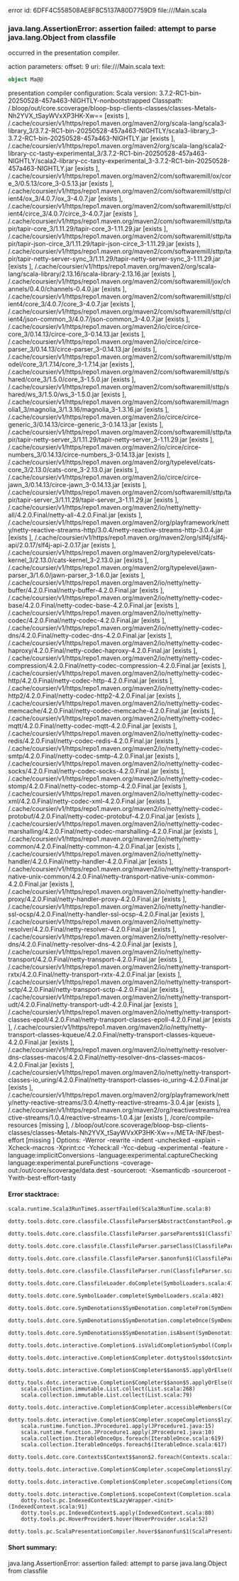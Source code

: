 error id: 6DFF4C558508AE8F8C5137A80D7759D9
file://<WORKSPACE>/Main.scala
### java.lang.AssertionError: assertion failed: attempt to parse java.lang.Object from classfile

occurred in the presentation compiler.



action parameters:
offset: 9
uri: file://<WORKSPACE>/Main.scala
text:
```scala
object Ma@@

```


presentation compiler configuration:
Scala version: 3.7.2-RC1-bin-20250528-457a463-NIGHTLY-nonbootstrapped
Classpath:
<WORKSPACE>/.bloop/out/core.scoverage/bloop-bsp-clients-classes/classes-Metals-Nh2YVX_tSayWVxXP3HK-Xw== [exists ], <HOME>/.cache/coursier/v1/https/repo1.maven.org/maven2/org/scala-lang/scala3-library_3/3.7.2-RC1-bin-20250528-457a463-NIGHTLY/scala3-library_3-3.7.2-RC1-bin-20250528-457a463-NIGHTLY.jar [exists ], <HOME>/.cache/coursier/v1/https/repo1.maven.org/maven2/org/scala-lang/scala2-library-cc-tasty-experimental_3/3.7.2-RC1-bin-20250528-457a463-NIGHTLY/scala2-library-cc-tasty-experimental_3-3.7.2-RC1-bin-20250528-457a463-NIGHTLY.jar [exists ], <HOME>/.cache/coursier/v1/https/repo1.maven.org/maven2/com/softwaremill/ox/core_3/0.5.13/core_3-0.5.13.jar [exists ], <HOME>/.cache/coursier/v1/https/repo1.maven.org/maven2/com/softwaremill/sttp/client4/ox_3/4.0.7/ox_3-4.0.7.jar [exists ], <HOME>/.cache/coursier/v1/https/repo1.maven.org/maven2/com/softwaremill/sttp/client4/circe_3/4.0.7/circe_3-4.0.7.jar [exists ], <HOME>/.cache/coursier/v1/https/repo1.maven.org/maven2/com/softwaremill/sttp/tapir/tapir-core_3/1.11.29/tapir-core_3-1.11.29.jar [exists ], <HOME>/.cache/coursier/v1/https/repo1.maven.org/maven2/com/softwaremill/sttp/tapir/tapir-json-circe_3/1.11.29/tapir-json-circe_3-1.11.29.jar [exists ], <HOME>/.cache/coursier/v1/https/repo1.maven.org/maven2/com/softwaremill/sttp/tapir/tapir-netty-server-sync_3/1.11.29/tapir-netty-server-sync_3-1.11.29.jar [exists ], <HOME>/.cache/coursier/v1/https/repo1.maven.org/maven2/org/scala-lang/scala-library/2.13.16/scala-library-2.13.16.jar [exists ], <HOME>/.cache/coursier/v1/https/repo1.maven.org/maven2/com/softwaremill/jox/channels/0.4.0/channels-0.4.0.jar [exists ], <HOME>/.cache/coursier/v1/https/repo1.maven.org/maven2/com/softwaremill/sttp/client4/core_3/4.0.7/core_3-4.0.7.jar [exists ], <HOME>/.cache/coursier/v1/https/repo1.maven.org/maven2/com/softwaremill/sttp/client4/json-common_3/4.0.7/json-common_3-4.0.7.jar [exists ], <HOME>/.cache/coursier/v1/https/repo1.maven.org/maven2/io/circe/circe-core_3/0.14.13/circe-core_3-0.14.13.jar [exists ], <HOME>/.cache/coursier/v1/https/repo1.maven.org/maven2/io/circe/circe-parser_3/0.14.13/circe-parser_3-0.14.13.jar [exists ], <HOME>/.cache/coursier/v1/https/repo1.maven.org/maven2/com/softwaremill/sttp/model/core_3/1.7.14/core_3-1.7.14.jar [exists ], <HOME>/.cache/coursier/v1/https/repo1.maven.org/maven2/com/softwaremill/sttp/shared/core_3/1.5.0/core_3-1.5.0.jar [exists ], <HOME>/.cache/coursier/v1/https/repo1.maven.org/maven2/com/softwaremill/sttp/shared/ws_3/1.5.0/ws_3-1.5.0.jar [exists ], <HOME>/.cache/coursier/v1/https/repo1.maven.org/maven2/com/softwaremill/magnolia1_3/magnolia_3/1.3.16/magnolia_3-1.3.16.jar [exists ], <HOME>/.cache/coursier/v1/https/repo1.maven.org/maven2/io/circe/circe-generic_3/0.14.13/circe-generic_3-0.14.13.jar [exists ], <HOME>/.cache/coursier/v1/https/repo1.maven.org/maven2/com/softwaremill/sttp/tapir/tapir-netty-server_3/1.11.29/tapir-netty-server_3-1.11.29.jar [exists ], <HOME>/.cache/coursier/v1/https/repo1.maven.org/maven2/io/circe/circe-numbers_3/0.14.13/circe-numbers_3-0.14.13.jar [exists ], <HOME>/.cache/coursier/v1/https/repo1.maven.org/maven2/org/typelevel/cats-core_3/2.13.0/cats-core_3-2.13.0.jar [exists ], <HOME>/.cache/coursier/v1/https/repo1.maven.org/maven2/io/circe/circe-jawn_3/0.14.13/circe-jawn_3-0.14.13.jar [exists ], <HOME>/.cache/coursier/v1/https/repo1.maven.org/maven2/com/softwaremill/sttp/tapir/tapir-server_3/1.11.29/tapir-server_3-1.11.29.jar [exists ], <HOME>/.cache/coursier/v1/https/repo1.maven.org/maven2/io/netty/netty-all/4.2.0.Final/netty-all-4.2.0.Final.jar [exists ], <HOME>/.cache/coursier/v1/https/repo1.maven.org/maven2/org/playframework/netty/netty-reactive-streams-http/3.0.4/netty-reactive-streams-http-3.0.4.jar [exists ], <HOME>/.cache/coursier/v1/https/repo1.maven.org/maven2/org/slf4j/slf4j-api/2.0.17/slf4j-api-2.0.17.jar [exists ], <HOME>/.cache/coursier/v1/https/repo1.maven.org/maven2/org/typelevel/cats-kernel_3/2.13.0/cats-kernel_3-2.13.0.jar [exists ], <HOME>/.cache/coursier/v1/https/repo1.maven.org/maven2/org/typelevel/jawn-parser_3/1.6.0/jawn-parser_3-1.6.0.jar [exists ], <HOME>/.cache/coursier/v1/https/repo1.maven.org/maven2/io/netty/netty-buffer/4.2.0.Final/netty-buffer-4.2.0.Final.jar [exists ], <HOME>/.cache/coursier/v1/https/repo1.maven.org/maven2/io/netty/netty-codec-base/4.2.0.Final/netty-codec-base-4.2.0.Final.jar [exists ], <HOME>/.cache/coursier/v1/https/repo1.maven.org/maven2/io/netty/netty-codec/4.2.0.Final/netty-codec-4.2.0.Final.jar [exists ], <HOME>/.cache/coursier/v1/https/repo1.maven.org/maven2/io/netty/netty-codec-dns/4.2.0.Final/netty-codec-dns-4.2.0.Final.jar [exists ], <HOME>/.cache/coursier/v1/https/repo1.maven.org/maven2/io/netty/netty-codec-haproxy/4.2.0.Final/netty-codec-haproxy-4.2.0.Final.jar [exists ], <HOME>/.cache/coursier/v1/https/repo1.maven.org/maven2/io/netty/netty-codec-compression/4.2.0.Final/netty-codec-compression-4.2.0.Final.jar [exists ], <HOME>/.cache/coursier/v1/https/repo1.maven.org/maven2/io/netty/netty-codec-http/4.2.0.Final/netty-codec-http-4.2.0.Final.jar [exists ], <HOME>/.cache/coursier/v1/https/repo1.maven.org/maven2/io/netty/netty-codec-http2/4.2.0.Final/netty-codec-http2-4.2.0.Final.jar [exists ], <HOME>/.cache/coursier/v1/https/repo1.maven.org/maven2/io/netty/netty-codec-memcache/4.2.0.Final/netty-codec-memcache-4.2.0.Final.jar [exists ], <HOME>/.cache/coursier/v1/https/repo1.maven.org/maven2/io/netty/netty-codec-mqtt/4.2.0.Final/netty-codec-mqtt-4.2.0.Final.jar [exists ], <HOME>/.cache/coursier/v1/https/repo1.maven.org/maven2/io/netty/netty-codec-redis/4.2.0.Final/netty-codec-redis-4.2.0.Final.jar [exists ], <HOME>/.cache/coursier/v1/https/repo1.maven.org/maven2/io/netty/netty-codec-smtp/4.2.0.Final/netty-codec-smtp-4.2.0.Final.jar [exists ], <HOME>/.cache/coursier/v1/https/repo1.maven.org/maven2/io/netty/netty-codec-socks/4.2.0.Final/netty-codec-socks-4.2.0.Final.jar [exists ], <HOME>/.cache/coursier/v1/https/repo1.maven.org/maven2/io/netty/netty-codec-stomp/4.2.0.Final/netty-codec-stomp-4.2.0.Final.jar [exists ], <HOME>/.cache/coursier/v1/https/repo1.maven.org/maven2/io/netty/netty-codec-xml/4.2.0.Final/netty-codec-xml-4.2.0.Final.jar [exists ], <HOME>/.cache/coursier/v1/https/repo1.maven.org/maven2/io/netty/netty-codec-protobuf/4.2.0.Final/netty-codec-protobuf-4.2.0.Final.jar [exists ], <HOME>/.cache/coursier/v1/https/repo1.maven.org/maven2/io/netty/netty-codec-marshalling/4.2.0.Final/netty-codec-marshalling-4.2.0.Final.jar [exists ], <HOME>/.cache/coursier/v1/https/repo1.maven.org/maven2/io/netty/netty-common/4.2.0.Final/netty-common-4.2.0.Final.jar [exists ], <HOME>/.cache/coursier/v1/https/repo1.maven.org/maven2/io/netty/netty-handler/4.2.0.Final/netty-handler-4.2.0.Final.jar [exists ], <HOME>/.cache/coursier/v1/https/repo1.maven.org/maven2/io/netty/netty-transport-native-unix-common/4.2.0.Final/netty-transport-native-unix-common-4.2.0.Final.jar [exists ], <HOME>/.cache/coursier/v1/https/repo1.maven.org/maven2/io/netty/netty-handler-proxy/4.2.0.Final/netty-handler-proxy-4.2.0.Final.jar [exists ], <HOME>/.cache/coursier/v1/https/repo1.maven.org/maven2/io/netty/netty-handler-ssl-ocsp/4.2.0.Final/netty-handler-ssl-ocsp-4.2.0.Final.jar [exists ], <HOME>/.cache/coursier/v1/https/repo1.maven.org/maven2/io/netty/netty-resolver/4.2.0.Final/netty-resolver-4.2.0.Final.jar [exists ], <HOME>/.cache/coursier/v1/https/repo1.maven.org/maven2/io/netty/netty-resolver-dns/4.2.0.Final/netty-resolver-dns-4.2.0.Final.jar [exists ], <HOME>/.cache/coursier/v1/https/repo1.maven.org/maven2/io/netty/netty-transport/4.2.0.Final/netty-transport-4.2.0.Final.jar [exists ], <HOME>/.cache/coursier/v1/https/repo1.maven.org/maven2/io/netty/netty-transport-rxtx/4.2.0.Final/netty-transport-rxtx-4.2.0.Final.jar [exists ], <HOME>/.cache/coursier/v1/https/repo1.maven.org/maven2/io/netty/netty-transport-sctp/4.2.0.Final/netty-transport-sctp-4.2.0.Final.jar [exists ], <HOME>/.cache/coursier/v1/https/repo1.maven.org/maven2/io/netty/netty-transport-udt/4.2.0.Final/netty-transport-udt-4.2.0.Final.jar [exists ], <HOME>/.cache/coursier/v1/https/repo1.maven.org/maven2/io/netty/netty-transport-classes-epoll/4.2.0.Final/netty-transport-classes-epoll-4.2.0.Final.jar [exists ], <HOME>/.cache/coursier/v1/https/repo1.maven.org/maven2/io/netty/netty-transport-classes-kqueue/4.2.0.Final/netty-transport-classes-kqueue-4.2.0.Final.jar [exists ], <HOME>/.cache/coursier/v1/https/repo1.maven.org/maven2/io/netty/netty-resolver-dns-classes-macos/4.2.0.Final/netty-resolver-dns-classes-macos-4.2.0.Final.jar [exists ], <HOME>/.cache/coursier/v1/https/repo1.maven.org/maven2/io/netty/netty-transport-classes-io_uring/4.2.0.Final/netty-transport-classes-io_uring-4.2.0.Final.jar [exists ], <HOME>/.cache/coursier/v1/https/repo1.maven.org/maven2/org/playframework/netty/netty-reactive-streams/3.0.4/netty-reactive-streams-3.0.4.jar [exists ], <HOME>/.cache/coursier/v1/https/repo1.maven.org/maven2/org/reactivestreams/reactive-streams/1.0.4/reactive-streams-1.0.4.jar [exists ], <WORKSPACE>/core/compile-resources [missing ], <WORKSPACE>/.bloop/out/core.scoverage/bloop-bsp-clients-classes/classes-Metals-Nh2YVX_tSayWVxXP3HK-Xw==/META-INF/best-effort [missing ]
Options:
-Werror -rewrite -indent -unchecked -explain -Xcheck-macros -Xprint:cc -Ycheck:all -Ycc-debug -experimental -feature -language:implicitConversions -language:experimental.captureChecking language:experimental.pureFunctions -coverage-out:<WORKSPACE>/out/core/scoverage/data.dest -sourceroot:<WORKSPACE> -Xsemanticdb -sourceroot <WORKSPACE> -Ywith-best-effort-tasty




#### Error stacktrace:

```
scala.runtime.Scala3RunTime$.assertFailed(Scala3RunTime.scala:8)
	dotty.tools.dotc.core.classfile.ClassfileParser$AbstractConstantPool.getSuperClass(ClassfileParser.scala:175)
	dotty.tools.dotc.core.classfile.ClassfileParser.parseParents$1(ClassfileParser.scala:380)
	dotty.tools.dotc.core.classfile.ClassfileParser.parseClass(ClassfileParser.scala:389)
	dotty.tools.dotc.core.classfile.ClassfileParser.$anonfun$1(ClassfileParser.scala:302)
	dotty.tools.dotc.core.classfile.ClassfileParser.run(ClassfileParser.scala:297)
	dotty.tools.dotc.core.ClassfileLoader.doComplete(SymbolLoaders.scala:471)
	dotty.tools.dotc.core.SymbolLoader.complete(SymbolLoaders.scala:402)
	dotty.tools.dotc.core.SymDenotations$SymDenotation.completeFrom(SymDenotations.scala:175)
	dotty.tools.dotc.core.SymDenotations$SymDenotation.completeOnce(SymDenotations.scala:385)
	dotty.tools.dotc.core.SymDenotations$SymDenotation.isAbsent(SymDenotations.scala:615)
	dotty.tools.dotc.interactive.Completion$.isValidCompletionSymbol(Completion.scala:338)
	dotty.tools.dotc.interactive.Completion$Completer.dotty$tools$dotc$interactive$Completion$Completer$$include(Completion.scala:654)
	dotty.tools.dotc.interactive.Completion$Completer$$anon$5.applyOrElse(Completion.scala:683)
	dotty.tools.dotc.interactive.Completion$Completer$$anon$5.applyOrElse(Completion.scala:682)
	scala.collection.immutable.List.collect(List.scala:268)
	scala.collection.immutable.List.collect(List.scala:79)
	dotty.tools.dotc.interactive.Completion$Completer.accessibleMembers(Completion.scala:684)
	dotty.tools.dotc.interactive.Completion$Completer.scopeCompletions$lzyINIT1$$anonfun$1(Completion.scala:410)
	scala.runtime.function.JProcedure1.apply(JProcedure1.java:15)
	scala.runtime.function.JProcedure1.apply(JProcedure1.java:10)
	scala.collection.IterableOnceOps.foreach(IterableOnce.scala:619)
	scala.collection.IterableOnceOps.foreach$(IterableOnce.scala:617)
	dotty.tools.dotc.core.Contexts$Context$$anon$2.foreach(Contexts.scala:135)
	dotty.tools.dotc.interactive.Completion$Completer.scopeCompletions$lzyINIT1(Completion.scala:400)
	dotty.tools.dotc.interactive.Completion$Completer.scopeCompletions(Completion.scala:390)
	dotty.tools.dotc.interactive.Completion$.scopeContext(Completion.scala:59)
	dotty.tools.pc.IndexedContext$LazyWrapper.<init>(IndexedContext.scala:91)
	dotty.tools.pc.IndexedContext$.apply(IndexedContext.scala:80)
	dotty.tools.pc.HoverProvider$.hover(HoverProvider.scala:52)
	dotty.tools.pc.ScalaPresentationCompiler.hover$$anonfun$1(ScalaPresentationCompiler.scala:436)
```
#### Short summary: 

java.lang.AssertionError: assertion failed: attempt to parse java.lang.Object from classfile
